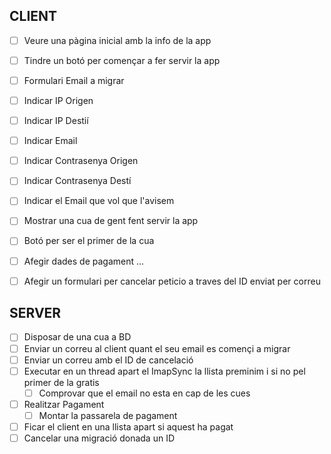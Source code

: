 ## CLIENT

* [ ] Veure una pàgina inicial amb la info de la app
* [ ] Tindre un botó per començar a fer servir la app
* [ ] Formulari Email a migrar
 * [ ] Indicar IP Origen
 * [ ] Indicar IP Destií
 * [ ] Indicar Email
 * [ ] Indicar Contrasenya Origen
 * [ ] Indicar Contrasenya Destí
 * [ ] Indicar el Email que vol que l'avisem
* [ ] Mostrar una cua de gent fent servir la app
* [ ] Botó per ser el primer de la cua
 * [ ] Afegir dades de pagament
 ... 

* [ ] Afegir un formulari per cancelar peticio a traves del ID enviat per correu

## SERVER

* [ ] Disposar de una cua a BD
* [ ] Enviar un correu al client quant el seu email es començi a migrar
* [ ] Enviar un correu amb el ID de cancelació 
* [ ] Executar en un thread apart el ImapSync la llista preminim i si no pel primer de la gratis
    * [ ] Comprovar que el email no esta en cap de les cues 
* [ ] Realitzar Pagament
    * [ ] Montar la passarela de pagament
* [ ] Ficar el client en una llista apart si aquest ha pagat
* [ ] Cancelar una migració donada un ID